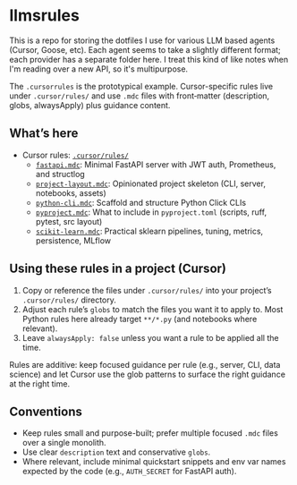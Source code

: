 # llmsrules

This is a repo for storing the dotfiles I use for various LLM based agents (Cursor, Goose, etc). Each agent seems to take a slightly different format; each provider has a separate folder here. I treat this kind of like notes when I'm reading over a new API, so it's multipurpose.

The `.cursorrules` is the prototypical example. Cursor-specific rules live under `.cursor/rules/` and use `.mdc` files with front‑matter (description, globs, alwaysApply) plus guidance content.

## What’s here

- Cursor rules: [`.cursor/rules/`](.cursor/rules)
  - [`fastapi.mdc`](.cursor/rules/fastapi.mdc): Minimal FastAPI server with JWT auth, Prometheus, and structlog
  - [`project-layout.mdc`](.cursor/rules/project-layout.mdc): Opinionated project skeleton (CLI, server, notebooks, assets)
  - [`python-cli.mdc`](.cursor/rules/python-cli.mdc): Scaffold and structure Python Click CLIs
  - [`pyproject.mdc`](.cursor/rules/pyproject.mdc): What to include in `pyproject.toml` (scripts, ruff, pytest, src layout)
  - [`scikit-learn.mdc`](.cursor/rules/scikit-learn.mdc): Practical sklearn pipelines, tuning, metrics, persistence, MLflow

## Using these rules in a project (Cursor)

1. Copy or reference the files under `.cursor/rules/` into your project’s `.cursor/rules/` directory.
2. Adjust each rule’s `globs` to match the files you want it to apply to. Most Python rules here already target `**/*.py` (and notebooks where relevant).
3. Leave `alwaysApply: false` unless you want a rule to be applied all the time.

Rules are additive: keep focused guidance per rule (e.g., server, CLI, data science) and let Cursor use the glob patterns to surface the right guidance at the right time.

## Conventions

- Keep rules small and purpose-built; prefer multiple focused `.mdc` files over a single monolith.
- Use clear `description` text and conservative `globs`.
- Where relevant, include minimal quickstart snippets and env var names expected by the code (e.g., `AUTH_SECRET` for FastAPI auth).

